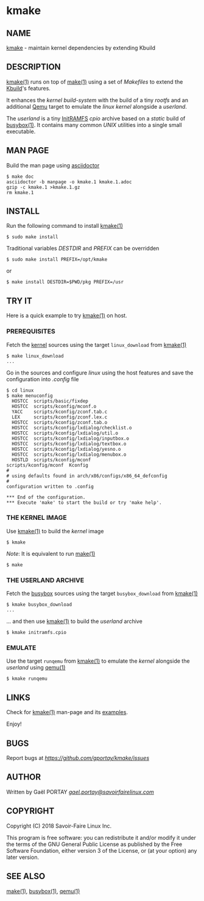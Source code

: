 # kmake

## NAME

[kmake] - maintain kernel dependencies by extending Kbuild

## DESCRIPTION

[kmake(1)] runs on top of [make(1)] using a set of _Makefiles_ to extend the
[Kbuild]'s features.

It enhances the _kernel build-system_ with the build of a tiny _rootfs_ and an
additional [Qemu] target to emulate the _linux kernel_ alongside a _userland_.

The _userland_ is a tiny [InitRAMFS] _cpio_ archive based on a _static_ build of
[busybox(1)]. It contains many common *UNIX* utilities into a single small
executable.

## MAN PAGE

Build the man page using [asciidoctor]

	$ make doc
	asciidoctor -b manpage -o kmake.1 kmake.1.adoc
	gzip -c kmake.1 >kmake.1.gz
	rm kmake.1

## INSTALL

Run the following command to install [kmake(1)]

	$ sudo make install

Traditional variables *DESTDIR* and *PREFIX* can be overridden

	$ sudo make install PREFIX=/opt/kmake

or

	$ make install DESTDIR=$PWD/pkg PREFIX=/usr

## TRY IT

Here is a quick example to try [kmake(1)] on host.

### PREREQUISITES

Fetch the [kernel] sources using the target `linux_download` from [kmake(1)]

	$ make linux_download
	...

Go in the sources and configure _linux_ using the host features and save the
configuration into _.config_ file

	$ cd linux
	$ make menuconfig 
	  HOSTCC  scripts/basic/fixdep
	  HOSTCC  scripts/kconfig/mconf.o
	  YACC    scripts/kconfig/zconf.tab.c
	  LEX     scripts/kconfig/zconf.lex.c
	  HOSTCC  scripts/kconfig/zconf.tab.o
	  HOSTCC  scripts/kconfig/lxdialog/checklist.o
	  HOSTCC  scripts/kconfig/lxdialog/util.o
	  HOSTCC  scripts/kconfig/lxdialog/inputbox.o
	  HOSTCC  scripts/kconfig/lxdialog/textbox.o
	  HOSTCC  scripts/kconfig/lxdialog/yesno.o
	  HOSTCC  scripts/kconfig/lxdialog/menubox.o
	  HOSTLD  scripts/kconfig/mconf
	scripts/kconfig/mconf  Kconfig
	#
	# using defaults found in arch/x86/configs/x86_64_defconfig
	#
	configuration written to .config

	*** End of the configuration.
	*** Execute 'make' to start the build or try 'make help'.

### THE KERNEL IMAGE

Use [kmake(1)] to build the _kernel_ image

	$ kmake

_Note_: It is equivalent to run [make(1)]

	$ make

### THE USERLAND ARCHIVE

Fetch the [busybox] sources using the target `busybox_download` from [kmake(1)]

	$ kmake busybox_download
	...

\... and then use [kmake(1)] to build the _userland_ archive

	$ kmake initramfs.cpio

### EMULATE

Use the target `runqemu` from [kmake(1)] to emulate the _kernel_ alongside the
_userland_ using [qemu(1)]

	$ kmake runqemu

## LINKS

Check for [kmake(1)] man-page and its [examples].

Enjoy!

## BUGS

Report bugs at *https://github.com/gportay/kmake/issues*

## AUTHOR

Written by Gaël PORTAY *gael.portay@savoirfairelinux.com*

## COPYRIGHT

Copyright (C) 2018 Savoir-Faire Linux Inc.

This program is free software: you can redistribute it and/or modify it under
the terms of the GNU General Public License as published by the Free Software
Foundation, either version 3 of the License, or (at your option) any later
version.

## SEE ALSO

[make(1)], [busybox(1)], [qemu(1)]

[kmake]: kmake
[kmake(1)]: kmake.1.adoc
[examples]: kmake.1.adoc#examples
[make(1)]: https://www.gnu.org/software/make/manual/make.html#Running
[kernel]: https://www.kernel.org/
[Kbuild]: https://www.kernel.org/doc/Documentation/kbuild/makefiles.txt
[InitRAMFS]: https://git.kernel.org/pub/scm/linux/kernel/git/torvalds/linux.git/tree/Documentation/filesystems/ramfs-rootfs-initramfs.txt
[asciidoctor]: https://asciidoctor.org/
[busybox]: https://busybox.net/
[busybox(1)]: https://busybox.net/downloads/BusyBox.html
[Qemu]: https://www.qemu.org/
[qemu(1)]: https://github.com/qemu/qemu
